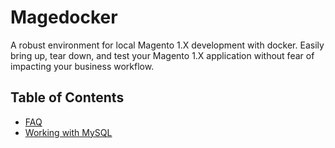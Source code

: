 # Magedocker

A robust environment for local Magento 1.X development with docker. Easily bring up, tear down, and test your Magento 1.X application
without fear of impacting your business workflow.

## Table of Contents
* [FAQ](./faq.md)
* [Working with MySQL](./mysql.md)
